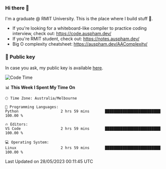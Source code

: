 ### Hi there 👋

I'm a graduate @ RMIT University. This is the place where I build stuff 👀. 

- If you're looking for a whiteboard-like compiler to practice coding interview, check out: https://code.auspham.dev/
- If you're RMIT student, check out: https://notes.auspham.dev/
- Big O complexity cheatsheet: https://auspham.dev/AAComplexity/

### 🔑 Public key

In case you ask, my public key is available [here](https://public.auspham.dev/).

<!--START_SECTION:waka-->
![Code Time](http://img.shields.io/badge/Code%20Time-1%2C005%20hrs%2015%20mins-blue)

📊 **This Week I Spent My Time On** 

```text
🕑︎ Time Zone: Australia/Melbourne

💬 Programming Languages: 
Python                   2 hrs 59 mins       █████████████████████████   100.00 % 

🔥 Editors: 
VS Code                  2 hrs 59 mins       █████████████████████████   100.00 % 

💻 Operating System: 
Linux                    2 hrs 59 mins       █████████████████████████   100.00 % 
```


 Last Updated on 28/05/2023 00:11:45 UTC
<!--END_SECTION:waka-->

<!--
**rockmanvnx6/rockmanvnx6** is a ✨ _special_ ✨ repository because its `README.md` (this file) appears on your GitHub profile.

Here are some ideas to get you started:

- 🔭 I’m currently working on ...
- 🌱 I’m currently learning ...
- 👯 I’m looking to collaborate on ...
- 🤔 I’m looking for help with ...
- 💬 Ask me about ...
- 📫 How to reach me: ...
- 😄 Pronouns: ...
- ⚡ Fun fact: ...
-->
